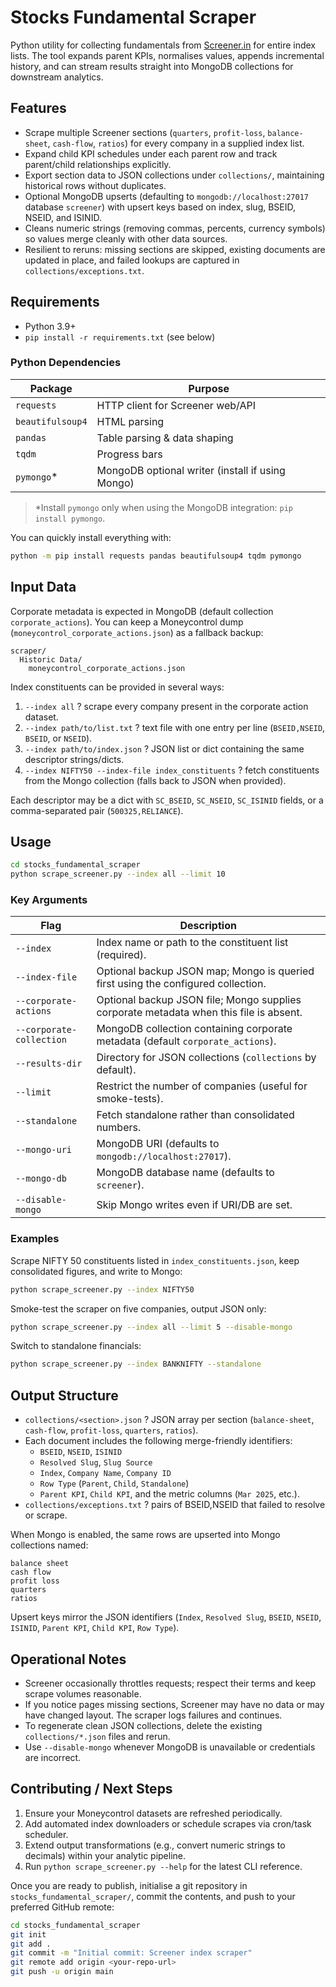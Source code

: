 # Stocks Fundamental Scraper

Python utility for collecting fundamentals from [Screener.in](https://www.screener.in/) for entire index lists. The tool expands parent KPIs, normalises values, appends incremental history, and can stream results straight into MongoDB collections for downstream analytics.

## Features

- Scrape multiple Screener sections (`quarters`, `profit-loss`, `balance-sheet`, `cash-flow`, `ratios`) for every company in a supplied index list.
- Expand child KPI schedules under each parent row and track parent/child relationships explicitly.
- Export section data to JSON collections under `collections/`, maintaining historical rows without duplicates.
- Optional MongoDB upserts (defaulting to `mongodb://localhost:27017` database `screener`) with upsert keys based on index, slug, BSEID, NSEID, and ISINID.
- Cleans numeric strings (removing commas, percents, currency symbols) so values merge cleanly with other data sources.
- Resilient to reruns: missing sections are skipped, existing documents are updated in place, and failed lookups are captured in `collections/exceptions.txt`.

## Requirements

- Python 3.9+
- `pip install -r requirements.txt` (see below)

### Python Dependencies

| Package          | Purpose                             |
|------------------|-------------------------------------|
| `requests`       | HTTP client for Screener web/API    |
| `beautifulsoup4` | HTML parsing                         |
| `pandas`         | Table parsing & data shaping         |
| `tqdm`           | Progress bars                        |
| `pymongo`*       | MongoDB optional writer (install if using Mongo)

> *Install `pymongo` only when using the MongoDB integration: `pip install pymongo`.

You can quickly install everything with:

```bash
python -m pip install requests pandas beautifulsoup4 tqdm pymongo
```

## Input Data

Corporate metadata is expected in MongoDB (default collection `corporate_actions`). You can keep a Moneycontrol dump (`moneycontrol_corporate_actions.json`) as a fallback backup:

```
scraper/
  Historic Data/
    moneycontrol_corporate_actions.json
```

Index constituents can be provided in several ways:

1. `--index all` ? scrape every company present in the corporate action dataset.
2. `--index path/to/list.txt` ? text file with one entry per line (`BSEID,NSEID`, `BSEID`, or `NSEID`).
3. `--index path/to/index.json` ? JSON list or dict containing the same descriptor strings/dicts.
4. `--index NIFTY50 --index-file index_constituents` ? fetch constituents from the Mongo collection (falls back to JSON when provided).

Each descriptor may be a dict with `SC_BSEID`, `SC_NSEID`, `SC_ISINID` fields, or a comma-separated pair (`500325,RELIANCE`).

## Usage

```bash
cd stocks_fundamental_scraper
python scrape_screener.py --index all --limit 10
```

### Key Arguments

| Flag | Description |
|------|-------------|
| `--index` | Index name or path to the constituent list (required). |
| `--index-file` | Optional backup JSON map; Mongo is queried first using the configured collection. |
| `--corporate-actions` | Optional backup JSON file; Mongo supplies corporate metadata when this file is absent. |
| `--corporate-collection` | MongoDB collection containing corporate metadata (default `corporate_actions`). |
| `--results-dir` | Directory for JSON collections (`collections` by default). |
| `--limit` | Restrict the number of companies (useful for smoke-tests). |
| `--standalone` | Fetch standalone rather than consolidated numbers. |
| `--mongo-uri` | MongoDB URI (defaults to `mongodb://localhost:27017`). |
| `--mongo-db` | MongoDB database name (defaults to `screener`). |
| `--disable-mongo` | Skip Mongo writes even if URI/DB are set.

### Examples

Scrape NIFTY 50 constituents listed in `index_constituents.json`, keep consolidated figures, and write to Mongo:

```bash
python scrape_screener.py --index NIFTY50
```

Smoke-test the scraper on five companies, output JSON only:

```bash
python scrape_screener.py --index all --limit 5 --disable-mongo
```

Switch to standalone financials:

```bash
python scrape_screener.py --index BANKNIFTY --standalone
```

## Output Structure

- `collections/<section>.json` ? JSON array per section (`balance-sheet`, `cash-flow`, `profit-loss`, `quarters`, `ratios`).
- Each document includes the following merge-friendly identifiers:
  - `BSEID`, `NSEID`, `ISINID`
  - `Resolved Slug`, `Slug Source`
  - `Index`, `Company Name`, `Company ID`
  - `Row Type` (`Parent`, `Child`, `Standalone`)
  - `Parent KPI`, `Child KPI`, and the metric columns (`Mar 2025`, etc.).
- `collections/exceptions.txt` ? pairs of BSEID,NSEID that failed to resolve or scrape.

When Mongo is enabled, the same rows are upserted into Mongo collections named:

```
balance sheet
cash flow
profit loss
quarters
ratios
```

Upsert keys mirror the JSON identifiers (`Index`, `Resolved Slug`, `BSEID`, `NSEID`, `ISINID`, `Parent KPI`, `Child KPI`, `Row Type`).

## Operational Notes

- Screener occasionally throttles requests; respect their terms and keep scrape volumes reasonable.
- If you notice pages missing sections, Screener may have no data or may have changed layout. The scraper logs failures and continues.
- To regenerate clean JSON collections, delete the existing `collections/*.json` files and rerun.
- Use `--disable-mongo` whenever MongoDB is unavailable or credentials are incorrect.

## Contributing / Next Steps

1. Ensure your Moneycontrol datasets are refreshed periodically.
2. Add automated index downloaders or schedule scrapes via cron/task scheduler.
3. Extend output transformations (e.g., convert numeric strings to decimals) within your analytic pipeline.
4. Run `python scrape_screener.py --help` for the latest CLI reference.

Once you are ready to publish, initialise a git repository in `stocks_fundamental_scraper/`, commit the contents, and push to your preferred GitHub remote:

```bash
cd stocks_fundamental_scraper
git init
git add .
git commit -m "Initial commit: Screener index scraper"
git remote add origin <your-repo-url>
git push -u origin main
```
